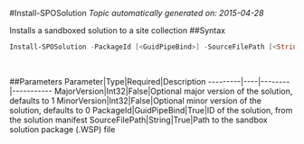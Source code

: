 #Install-SPOSolution
*Topic automatically generated on: 2015-04-28*

Installs a sandboxed solution to a site collection
##Syntax
```powershell
Install-SPOSolution -PackageId [<GuidPipeBind>] -SourceFilePath [<String>] [-MajorVersion [<Int32>]] [-MinorVersion [<Int32>]]
```
&nbsp;

##Parameters
Parameter|Type|Required|Description
---------|----|--------|-----------
MajorVersion|Int32|False|Optional major version of the solution, defaults to 1
MinorVersion|Int32|False|Optional minor version of the solution, defaults to 0
PackageId|GuidPipeBind|True|ID of the solution, from the solution manifest
SourceFilePath|String|True|Path to the sandbox solution package (.WSP) file
